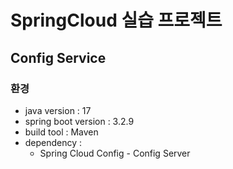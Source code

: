 # SpringCloud 실습 프로젝트

## Config Service

### 환경

- java version : 17
- spring boot version : 3.2.9
- build tool : Maven
- dependency :
  - Spring Cloud Config - Config Server
